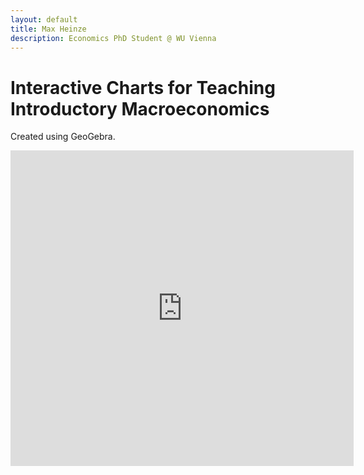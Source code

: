 ```yaml
---
layout: default
title: Max Heinze
description: Economics PhD Student @ WU Vienna
---
```


# Interactive Charts for Teaching Introductory Macroeconomics

Created using GeoGebra.

<p><iframe style="border: 0px;" title="islm" src="https://www.geogebra.org/material/iframe/id/ttncs7ek/width/549/height/505/border/888888/sfsb/false/smb/false/stb/false/stbh/false/ai/false/asb/false/sri/false/rc/false/ld/false/sdz/false/ctl/false" width="549px" height="505px"></iframe></p>
